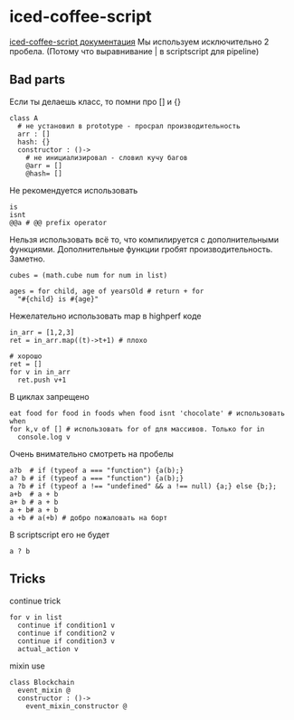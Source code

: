 # iced-coffee-script
[iced-coffee-script документация](http://maxtaco.github.io/coffee-script/)
Мы используем исключительно 2 пробела. (Потому что выравнивание | в scriptscript для pipeline)

## Bad parts
Если ты делаешь класс, то помни про [] и {}

    class A
      # не установил в prototype - просрал производительность
      arr : []
      hash: {}
      constructor : ()->
        # не инициализировал - словил кучу багов
        @arr = []
        @hash= []

Не рекомендуется использовать

    is
    isnt
    @@a # @@ prefix operator

Нельзя использовать всё то, что компилируется с дополнительными функциями. Дополнительные функции гробят производительность. Заметно. 

    cubes = (math.cube num for num in list)
    
    ages = for child, age of yearsOld # return + for 
      "#{child} is #{age}"

Нежелательно использовать map в highperf коде

    in_arr = [1,2,3]
    ret = in_arr.map((t)->t+1) # плохо
    
    # хорошо
    ret = []
    for v in in_arr
      ret.push v+1

В циклах запрещено

    eat food for food in foods when food isnt 'chocolate' # использовать when
    for k,v of [] # использовать for of для массивов. Только for in
      console.log v

Очень внимательно смотреть на пробелы

    a?b  # if (typeof a === "function") {a(b);}
    a? b # if (typeof a === "function") {a(b);}
    a ?b # if (typeof a !== "undefined" && a !== null) {a;} else {b;};
    a+b  # a + b
    a+ b # a + b
    a + b# a + b
    a +b # a(+b) # добро пожаловать на борт

В scriptscript его не будет

    a ? b


## Tricks
continue trick

    for v in list
      continue if condition1 v
      continue if condition2 v
      continue if condition3 v
      actual_action v

mixin use

    class Blockchain
      event_mixin @
      constructor : ()->
        event_mixin_constructor @
